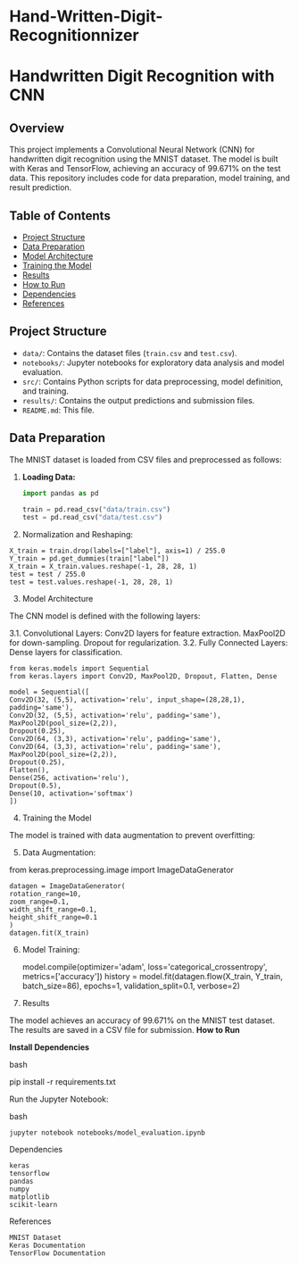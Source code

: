 # Hand-Written-Digit-Recognitionnizer

# Handwritten Digit Recognition with CNN

## Overview
This project implements a Convolutional Neural Network (CNN) for handwritten digit recognition using the MNIST dataset. The model is built with Keras and TensorFlow, achieving an accuracy of 99.671% on the test data. This repository includes code for data preparation, model training, and result prediction.

## Table of Contents
- [Project Structure](#project-structure)
- [Data Preparation](#data-preparation)
- [Model Architecture](#model-architecture)
- [Training the Model](#training-the-model)
- [Results](#results)
- [How to Run](#how-to-run)
- [Dependencies](#dependencies)
- [References](#references)

## Project Structure
- `data/`: Contains the dataset files (`train.csv` and `test.csv`).
- `notebooks/`: Jupyter notebooks for exploratory data analysis and model evaluation.
- `src/`: Contains Python scripts for data preprocessing, model definition, and training.
- `results/`: Contains the output predictions and submission files.
- `README.md`: This file.

## Data Preparation
The MNIST dataset is loaded from CSV files and preprocessed as follows:
1. **Loading Data:**
   ```python
   import pandas as pd
   
   train = pd.read_csv("data/train.csv")
   test = pd.read_csv("data/test.csv")

 2.  Normalization and Reshaping:


    X_train = train.drop(labels=["label"], axis=1) / 255.0
    Y_train = pd.get_dummies(train["label"])
    X_train = X_train.values.reshape(-1, 28, 28, 1)
    test = test / 255.0
    test = test.values.reshape(-1, 28, 28, 1)

3. Model Architecture

The CNN model is defined with the following layers:

   3.1. Convolutional Layers:
        Conv2D layers for feature extraction.
        MaxPool2D for down-sampling.
        Dropout for regularization.
   3.2.  Fully Connected Layers:
        Dense layers for classification.


    from keras.models import Sequential
    from keras.layers import Conv2D, MaxPool2D, Dropout, Flatten, Dense

    model = Sequential([
    Conv2D(32, (5,5), activation='relu', input_shape=(28,28,1), padding='same'),
    Conv2D(32, (5,5), activation='relu', padding='same'),
    MaxPool2D(pool_size=(2,2)),
    Dropout(0.25),
    Conv2D(64, (3,3), activation='relu', padding='same'),
    Conv2D(64, (3,3), activation='relu', padding='same'),
    MaxPool2D(pool_size=(2,2)),
    Dropout(0.25),
    Flatten(),
    Dense(256, activation='relu'),
    Dropout(0.5),
    Dense(10, activation='softmax')
    ])


4. Training the Model

The model is trained with data augmentation to prevent overfitting:

  5. Data Augmentation:

  from keras.preprocessing.image import ImageDataGenerator

    datagen = ImageDataGenerator(
    rotation_range=10,
    zoom_range=0.1,
    width_shift_range=0.1,
    height_shift_range=0.1
    )
    datagen.fit(X_train)

6. Model Training:

    model.compile(optimizer='adam', loss='categorical_crossentropy', metrics=['accuracy'])
    history = model.fit(datagen.flow(X_train, Y_train, batch_size=86),
    epochs=1, validation_split=0.1, verbose=2)

7. Results

The model achieves an accuracy of 99.671% on the MNIST test dataset. The results are saved in a CSV file for submission.
**How to Run**

**Install Dependencies**

bash

pip install -r requirements.txt

Run the Jupyter Notebook:

bash

    jupyter notebook notebooks/model_evaluation.ipynb

Dependencies

    keras
    tensorflow
    pandas
    numpy
    matplotlib
    scikit-learn

References

    MNIST Dataset
    Keras Documentation
    TensorFlow Documentation

